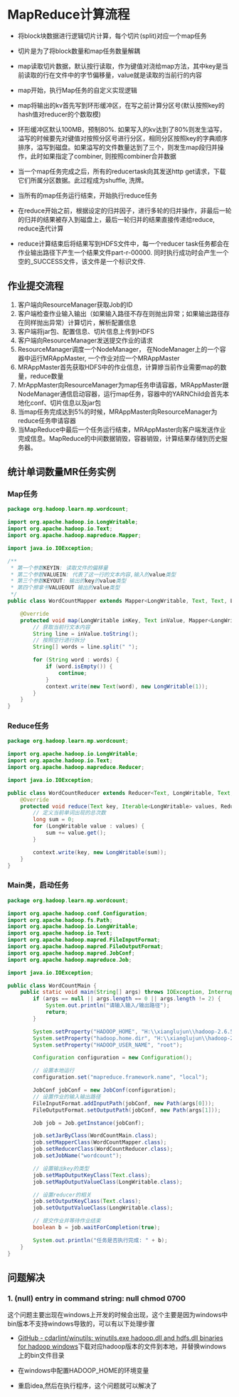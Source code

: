 # MapReduce计算流程

- 将block块数据进行逻辑切片计算，每个切片(split)对应一个map任务

- 切片是为了将block数量和map任务数量解耦

- map读取切片数据，默认按行读取，作为键值对浇给map方法，其中key是当前读取的行在文件中的字节偏移量，value就是读取的当前行的内容

- map开始，执行Map任务的自定义实现逻辑

- map将输出的kv首先写到环形缓冲区，在写之前计算分区号(默认按照key的hash值对reducer的个数取模)

- 环形缓冲区默认100MB，预制80%. 如果写入的kv达到了80%则发生溢写，溢写的时候要先对键值对按照分区号进行分区，相同分区按照key的字典顺序排序，溢写到磁盘。如果溢写的文件数量达到了三个，则发生map段归并操作，此时如果指定了combiner, 则按照combiner合并数据

- 当一个map任务完成之后，所有的reducertask向其发送http get请求，下载它们所属分区数据。此过程成为shuffle, 洗牌。

- 当所有的map任务运行结束，开始执行reduce任务

- 在reduce开始之前，根据设定的归并因子，进行多轮的归并操作，非最后一轮的归并的结果被存入到磁盘上，最后一轮归并的结果直接传递给reduce, reduce迭代计算

- reduce计算结束后将结果写到HDFS文件中，每一个reducer task任务都会在作业输出路径下产生一个结果文件part-r-00000. 同时执行成功时会产生一个空的_SUCCESS文件，该文件是一个标识文件.

## 作业提交流程

1. 客户端向ResourceManager获取Job的ID
2. 客户端检查作业输入输出（如果输入路径不存在则抛出异常；如果输出路径存在同样抛出异常）计算切片，解析配置信息
3. 客户端将jar包、配置信息、切片信息上传到HDFS
4. 客户端向ResourceManager发送提交作业的请求
5. ResourceManager调度一个NodeManager， 在NodeManager上的一个容器中运行MRAppMaster, 一个作业对应一个MRAppMaster
6. MRAppMaster首先获取HDFS中的作业信息，计算㜗当前作业需要map的数量，reduce数量
7. MrAppMaster向ResourceManager为map任务申请容器，MRAppMaster跟NodeManager通信启动容器，运行map任务，容器中的YARNChild会首先本地化conf、切片信息以及jar包
8. 当map任务完成达到5%的时候，MRAppMaster向ResourceManager为reduce任务申请容器
9. 当MapReduce中最后一个任务运行结束，MRAppMaster向客户端发送作业完成信息。MapReduce的中间数据销毁，容器销毁，计算结果存储到历史服务器。

## 统计单词数量MR任务实例

### Map任务

```java
package org.hadoop.learn.mp.wordcount;

import org.apache.hadoop.io.LongWritable;
import org.apache.hadoop.io.Text;
import org.apache.hadoop.mapreduce.Mapper;

import java.io.IOException;

/**
 * 第一个参数KEYIN: 读取文件的偏移量
 * 第二个参数VALUEIN: 代表了这一行的文本内容,输入的value类型
 * 第三个参数KEYOUT: 输出的key的value类型
 * 第四个擦拿书VALUEOUT 输出的value类型
 */
public class WordCountMapper extends Mapper<LongWritable, Text, Text, LongWritable> {

    @Override
    protected void map(LongWritable inKey, Text inValue, Mapper<LongWritable, Text, Text, LongWritable>.Context context) throws IOException, InterruptedException {
        // 获取当前行文本内容
        String line = inValue.toString();
        // 按照空行进行拆分
        String[] words = line.split(" ");

        for (String word : words) {
            if (word.isEmpty()) {
                continue;
            }
            context.write(new Text(word), new LongWritable(1));
        }
    }
}
```

### Reduce任务

```java
package org.hadoop.learn.mp.wordcount;

import org.apache.hadoop.io.LongWritable;
import org.apache.hadoop.io.Text;
import org.apache.hadoop.mapreduce.Reducer;

import java.io.IOException;

public class WordCountReducer extends Reducer<Text, LongWritable, Text, LongWritable> {
    @Override
    protected void reduce(Text key, Iterable<LongWritable> values, Reducer<Text, LongWritable, Text, LongWritable>.Context context) throws IOException, InterruptedException {
        // 定义当前单词出现的总次数
        long sum = 0;
        for (LongWritable value : values) {
            sum += value.get();
        }

        context.write(key, new LongWritable(sum));
    }
}
```

### Main类，启动任务

```java
package org.hadoop.learn.mp.wordcount;

import org.apache.hadoop.conf.Configuration;
import org.apache.hadoop.fs.Path;
import org.apache.hadoop.io.LongWritable;
import org.apache.hadoop.io.Text;
import org.apache.hadoop.mapred.FileInputFormat;
import org.apache.hadoop.mapred.FileOutputFormat;
import org.apache.hadoop.mapred.JobConf;
import org.apache.hadoop.mapreduce.Job;

import java.io.IOException;

public class WordCountMain {
    public static void main(String[] args) throws IOException, InterruptedException, ClassNotFoundException {
        if (args == null || args.length == 0 || args.length != 2) {
            System.out.println("请输入输入/输出路径");
            return;
        }

        System.setProperty("HADOOP_HOME", "H:\\xianglujun\\hadoop-2.6.5");
        System.setProperty("hadoop.home.dir", "H:\\xianglujun\\hadoop-2.6.5");
        System.setProperty("HADOOP_USER_NAME", "root");

        Configuration configuration = new Configuration();

        // 设置本地运行
        configuration.set("mapreduce.framework.name", "local");

        JobConf jobConf = new JobConf(configuration);
        // 设置作业的输入输出路径
        FileInputFormat.addInputPath(jobConf, new Path(args[0]));
        FileOutputFormat.setOutputPath(jobConf, new Path(args[1]));

        Job job = Job.getInstance(jobConf);

        job.setJarByClass(WordCountMain.class);
        job.setMapperClass(WordCountMapper.class);
        job.setReducerClass(WordCountReducer.class);
        job.setJobName("wordcount");

        // 设置输出key的类型
        job.setMapOutputKeyClass(Text.class);
        job.setMapOutputValueClass(LongWritable.class);

        // 设置reducer的相关
        job.setOutputKeyClass(Text.class);
        job.setOutputValueClass(LongWritable.class);

        // 提交作业并等待作业结束
        boolean b = job.waitForCompletion(true);

        System.out.println("任务是否执行完成: " + b);
    }
}
```

## 问题解决

### 1. (null) entry in command string: null chmod 0700

这个问题主要出现在windows上开发的时候会出现，这个主要是因为windows中bin版本不支持windows导致的，可以有以下处理步骤

- [GitHub - cdarlint/winutils: winutils.exe hadoop.dll and hdfs.dll binaries for hadoop windows](https://github.com/cdarlint/winutils)下载对应hadoop版本的文件到本地，并替换windows上的bin文件目录

- 在windows中配置HADOOP_HOME的环境变量

- 重启idea,然后在执行程序，这个问题就可以解决了

# 
